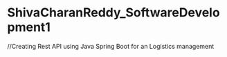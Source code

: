 # ShivaCharanReddy_SoftwareDevelopment1
//Creating Rest API using Java Spring Boot for an Logistics management
